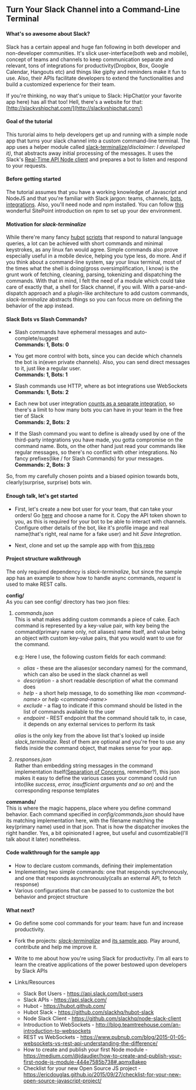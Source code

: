 ## Turn Your Slack Channel into a Command-Line Terminal

#### What's so awesome about Slack?

Slack has a certain appeal and huge fan following in both developer and non-developer communities. It's slick user-interface(both web and mobile), concept of teams and channels to keep communication separate and relevant, tons of integrations for productivity(Dropbox, Box, Google Calendar, Hangouts etc) and things like giphy and reminders make it fun to use. Also, their APIs facilitate developers to extend the functionalities and build a customized experience for their team.
 
If you're thinking, no way that's unique to Slack: HipChat(or your favorite app here) has all that too! Hell, there's a website for that: [http://slackvshipchat.com/](http://slackvshipchat.com/)

#### Goal of the tutorial

This turorial aims to help developers get up and running with a simple node app that turns your slack channel into a custom command-line terminal. The app uses a helper module called [slack-terminalize](https://github.com/ggauravr/slack-terminalize)_(disclaimer: I developed it)_, that abstracts away initial processing of the messages. It uses the Slack's [Real-Time API Node client](https://github.com/slackhq/node-slack-client) and prepares a bot to listen and respond to your requests.

#### Before getting started
The tutorial assumes that you have a working knowledge of Javascript and NodeJS and that you're familiar with Slack jargon: teams, channels, [bots](https://api.slack.com/bot-users), [integrations](https://slack.com/integrations). Also, you'll need node and npm installed. You can follow [this](http://www.sitepoint.com/beginners-guide-node-package-manager/) wonderful SitePoint introduction on npm to set up your dev environment.

#### Motivation for _slack-terminalize_

  While there're many fancy [hubot](https://github.com/slackhq/hubot-slack) [scripts](https://hubot.github.com/docs/#scripts) that respond to natural language queries, a lot can be achieved with short commands and minimal keystrokes, as any linux fan would agree. Simple commands also prove especially useful in a mobile device, helping you type less, do more. And if you think about a command-line system, say your linux terminal, most of the times what the shell is doing(gross oversimplification, I know) is the grunt work of fetching, cleaning, parsing, tokenizing and dispatching the commands. With that in mind, I felt the need of a module which could take care of exactly that, a shell for Slack channel, if you will. With a parse-and-dispatch approach and a plugin-like architecture to add custom commands, _slack-terminalize_ abstracts things so you can focus more on defining the behavior of the app instead.
  
#### Slack Bots vs Slash Commands?
- Slash commands have ephemeral messages and auto-complete/suggest<br/>
  **Commands: 1, Bots: 0**

- You get more control with bots, since you can decide which channels the bot is in(even private channels). Also, you can send direct messages to it, just like a regular user.<br/>
  **Commands: 1, Bots: 1** 

- Slash commands use HTTP, where as bot integrations use WebSockets<br/>
  **Commands: 1, Bots: 2**
  
- Each new bot user integration [counts as a separate integration](https://api.slack.com/bot-users), so there's a limit to how many bots you can have in your team in the free tier of Slack<br/>
  **Commands: 2, Bots: 2**

- If the Slash command you want to define is already used by one of the third-party integrations you have made, you gotta compromise on the command name. Bots, on the other hand just read your commands like regular messages, so there's no conflict with other integrations. No fancy prefixes(like / for Slash Commands) for your messages.<br/>
  **Commands: 2, Bots: 3**
  
So, from my carefully chosen points and a biased opinion towards bots, clearly(surprise, surprise) bots win.

#### Enough talk, let's get started
  - First, let's create a new bot user for your team, that can take your orders! Go [here](https://<your-team-name>.slack.com/services/new/bot) and choose a name for it. Copy the API token shown to you, as this is required for your bot to be able to interact with channels. Configure other details of the bot, like it's profile image and real name(that's right, real name for a fake user) and hit _Save Integration_.

  - Next, clone and set up the sample app with from [this repo](http://www.github.com)

#### Project structure walkthrough

The only required dependency is _slack-terminalize_, but since the sample app has an example to show how to handle async commands, _request_ is used to make REST calls.

**config/**<br/>
As you can see config/ directory has two json files:
      
1. _commands.json_<br/>
	This is what makes adding custom commands a piece of cake. Each command is represented by a key-value pair, with key being the command(primary name only, not aliases) name itself, and value being an object with custom key-value pairs, that you would want to use for the command.<br/><br/>
      e.g: Here I use, the following custom fields for each command: 
      - _alias_ - these are the aliases(or secondary names) for the command, which can also be used in the slack channel as well
      - _description_ - a short readable description of what the command does
      - _help_ - a short help message, to do something like *man \<command-name\>* or *help \<command-name\>*
      - _exclude_ - a flag to indicate if this command should be listed in the list of commands available to the user
      - _endpoint_ - REST endpoint that the command should talk to, in case, it depends on any external services to perform its task
      
      _alias_ is the only key from the above list that's looked up inside *slack_terminalize*. Rest of them are optional and you're free to use any fields inside the command object, that makes sense for your app.

2. _responses.json_<br/>
Rather than embedding string messages in the command implementation itself([Separation of Concerns](https://en.wikipedia.org/wiki/Separation_of_concerns), remember?), this json makes it easy to define the various cases your command could run into(like _success, error, insufficient arguments and so on_) and the corresponding response templates

**commands/**<br/>
This is where the magic happens, place where you define command behavior. Each command specified in _config/commands.json_ should have its matching implementation here, with the filename matching the key(primary name) used in that json. That is how the dispatcher invokes the right handler. Yes, a bit opinionated I agree, but useful and cusomtizable(I'll talk about it later) nonetheless.


#### Code walkthrough for the sample app
  - How to declare custom commands, defining their implementation
  - Implementing two simple commands: one that responds synchronously, and one that responds asynchronously(calls an external API, to fetch response)
  - Various configurations that can be passed to <my-module-name> to customize the bot behavior and project structure

#### What next?
- Go define some cool commands for your team: have fun and increase productivity. 
- Fork the projects: [_slack-terminalize_]() and [its sample app](). Play around, contribute and help me improve it.
- Write to me about how you're using Slack for productivity. I'm all ears to learn the creative applications of the power bestowed upon developers by Slack APIs


- Links/Resources
  - Slack Bot Users - https://api.slack.com/bot-users
  - Slack APIs - https://api.slack.com/
  - Hubot - https://hubot.github.com/
  - Hubot Slack - https://github.com/slackhq/hubot-slack
  - Node Slack Client - https://github.com/slackhq/node-slack-client
  - Introduction to WebSockets - http://blog.teamtreehouse.com/an-introduction-to-websockets
  - REST vs WebSockets - https://www.pubnub.com/blog/2015-01-05-websockets-vs-rest-api-understanding-the-difference/
  - How to create and publish your first Node module - https://medium.com/@jdaudier/how-to-create-and-publish-your-first-node-js-module-444e7585b738#.apmx8akep
  - Checklist for your new Open Source JS project - https://ericdouglas.github.io/2015/09/27/checklist-for-your-new-open-source-javascript-project/
